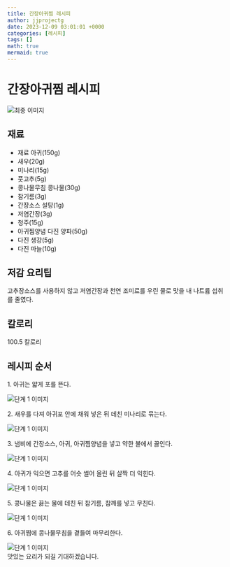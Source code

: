 ```yaml
---
title: 간장아귀찜 레시피
author: jjprojectg
date: 2023-12-09 03:01:01 +0000
categories: [레시피]
tags: []
math: true
mermaid: true
---
```

<meta name="og:type" content="website"/>
<meta charset="UTF-8"/>
<div class="header">
  <h1>간장아귀찜 레시피</h1>
</div>

<div class="container my-4">
  <div class="row">
    <div class="col-12 col-md-6">
      <div class="recipe-image">
        <img src="http://www.foodsafetykorea.go.kr/uploadimg/cook/10_00240_2.png" class="step-image" alt="최종 이미지"/>
      </div>
    </div>
    <div class="col-12 col-md-6">
      <div class="ingredients">
        <h2>재료</h2>
        <ul class="card">
          <li> 재료 아귀(150g) </li>
          <li>  새우(20g) </li>
          <li>  미나리(15g) </li>
          <li>  풋고추(5g) </li>
          <li> 콩나물무침 콩나물(30g) </li>
          <li>  참기름(3g) </li>
          <li> 간장소스 설탕(1g) </li>
          <li>  저염간장(3g) </li>
          <li>  청주(15g) </li>
          <li> 아귀찜양념 다진 양파(50g) </li>
          <li>  다진 생강(5g) </li>
          <li>  다진 마늘(10g) </li>
</ul>
      </div>
    </div>
    <div class="col-12 col-md-6">
      <div class="ingredients">
        <h2>저감 요리팁</h2>
        <div class="card"> 
          <p>
            고추장소스를 사용하지 않고 저염간장과 천연 조미료를 우린 물로 맛을 내
나트륨 섭취를 줄였다.
          </p>
        </div>
      </div>
      <div class="ingredients">
        <h2>칼로리</h2>
        <div class="card"> 
          <p>
            100.5 칼로리
          </p>
        </div>
      </div>
    </div>
  </div>

  <h2 class="my-4">레시피 순서</h2>
  <div class="card recipe-card">
    <div class="card-body recipe-step">
      <p class="card-text step-description">1. 아귀는 얇게 포를 뜬다.</p>
      <img src="http://www.foodsafetykorea.go.kr/uploadimg/cook/20_00240_1.png" alt="단계 1 이미지" class="step-image"/>
    </div>
  </div>
  <div class="card recipe-card">
    <div class="card-body recipe-step">
      <p class="card-text step-description">2. 새우를 다져 아귀포 안에 채워 넣은
뒤 데친 미나리로 묶는다.</p>
      <img src="http://www.foodsafetykorea.go.kr/uploadimg/cook/20_00240_2.png" alt="단계 1 이미지" class="step-image"/>
    </div>
  </div>
  <div class="card recipe-card">
    <div class="card-body recipe-step">
      <p class="card-text step-description">3. 냄비에 간장소스, 아귀,
아귀찜양념을 넣고 약한 불에서
끓인다.</p>
      <img src="http://www.foodsafetykorea.go.kr/uploadimg/cook/20_00240_3.png" alt="단계 1 이미지" class="step-image"/>
    </div>
  </div>
  <div class="card recipe-card">
    <div class="card-body recipe-step">
      <p class="card-text step-description">4. 아귀가 익으면 고추를 어슷 썰어
올린 뒤 살짝 더 익힌다.</p>
      <img src="http://www.foodsafetykorea.go.kr/uploadimg/cook/20_00240_4.png" alt="단계 1 이미지" class="step-image"/>
    </div>
  </div>
  <div class="card recipe-card">
    <div class="card-body recipe-step">
      <p class="card-text step-description">5. 콩나물은 끓는 물에 데친 뒤 참기름,
참깨를 넣고 무친다.</p>
      <img src="http://www.foodsafetykorea.go.kr/uploadimg/cook/20_00240_5.png" alt="단계 1 이미지" class="step-image"/>
    </div>
  </div>
  <div class="card recipe-card">
    <div class="card-body recipe-step">
      <p class="card-text step-description">6. 아귀찜에 콩나물무침을 곁들여
마무리한다.</p>
      <img src="http://www.foodsafetykorea.go.kr/uploadimg/cook/20_00240_6.png" alt="단계 1 이미지" class="step-image"/>
    </div>
  </div>

</div>
맛있는 요리가 되길 기대하겠습니다.

